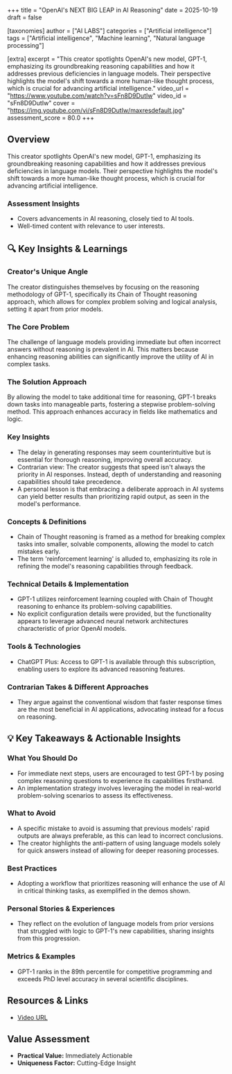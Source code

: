 +++
title = "OpenAI's NEXT BIG LEAP in AI Reasoning"
date = 2025-10-19
draft = false

[taxonomies]
author = ["AI LABS"]
categories = ["Artificial intelligence"]
tags = ["Artificial intelligence", "Machine learning", "Natural language processing"]

[extra]
excerpt = "This creator spotlights OpenAI's new model, GPT-1, emphasizing its groundbreaking reasoning capabilities and how it addresses previous deficiencies in language models. Their perspective highlights the model's shift towards a more human-like thought process, which is crucial for advancing artificial intelligence."
video_url = "https://www.youtube.com/watch?v=sFn8D9DutIw"
video_id = "sFn8D9DutIw"
cover = "https://img.youtube.com/vi/sFn8D9DutIw/maxresdefault.jpg"
assessment_score = 80.0
+++

## Overview

This creator spotlights OpenAI's new model, GPT-1, emphasizing its groundbreaking reasoning capabilities and how it addresses previous deficiencies in language models. Their perspective highlights the model's shift towards a more human-like thought process, which is crucial for advancing artificial intelligence.

### Assessment Insights

- Covers advancements in AI reasoning, closely tied to AI tools.
- Well-timed content with relevance to user interests.

## 🔍 Key Insights & Learnings

### Creator's Unique Angle
The creator distinguishes themselves by focusing on the reasoning methodology of GPT-1, specifically its Chain of Thought reasoning approach, which allows for complex problem solving and logical analysis, setting it apart from prior models.

### The Core Problem
The challenge of language models providing immediate but often incorrect answers without reasoning is prevalent in AI. This matters because enhancing reasoning abilities can significantly improve the utility of AI in complex tasks.

### The Solution Approach
By allowing the model to take additional time for reasoning, GPT-1 breaks down tasks into manageable parts, fostering a stepwise problem-solving method. This approach enhances accuracy in fields like mathematics and logic.

### Key Insights
- The delay in generating responses may seem counterintuitive but is essential for thorough reasoning, improving overall accuracy.
- Contrarian view: The creator suggests that speed isn't always the priority in AI responses. Instead, depth of understanding and reasoning capabilities should take precedence.
- A personal lesson is that embracing a deliberate approach in AI systems can yield better results than prioritizing rapid output, as seen in the model's performance.

### Concepts & Definitions
- Chain of Thought reasoning is framed as a method for breaking complex tasks into smaller, solvable components, allowing the model to catch mistakes early.
- The term 'reinforcement learning' is alluded to, emphasizing its role in refining the model's reasoning capabilities through feedback.

### Technical Details & Implementation
- GPT-1 utilizes reinforcement learning coupled with Chain of Thought reasoning to enhance its problem-solving capabilities.
- No explicit configuration details were provided, but the functionality appears to leverage advanced neural network architectures characteristic of prior OpenAI models.

### Tools & Technologies
- ChatGPT Plus: Access to GPT-1 is available through this subscription, enabling users to explore its advanced reasoning features.

### Contrarian Takes & Different Approaches
- They argue against the conventional wisdom that faster response times are the most beneficial in AI applications, advocating instead for a focus on reasoning.

## 💡 Key Takeaways & Actionable Insights

### What You Should Do
- For immediate next steps, users are encouraged to test GPT-1 by posing complex reasoning questions to experience its capabilities firsthand.
- An implementation strategy involves leveraging the model in real-world problem-solving scenarios to assess its effectiveness.

### What to Avoid
- A specific mistake to avoid is assuming that previous models' rapid outputs are always preferable, as this can lead to incorrect conclusions.
- The creator highlights the anti-pattern of using language models solely for quick answers instead of allowing for deeper reasoning processes.

### Best Practices
- Adopting a workflow that prioritizes reasoning will enhance the use of AI in critical thinking tasks, as exemplified in the demos shown.

### Personal Stories & Experiences
- They reflect on the evolution of language models from prior versions that struggled with logic to GPT-1's new capabilities, sharing insights from this progression.

### Metrics & Examples
- GPT-1 ranks in the 89th percentile for competitive programming and exceeds PhD level accuracy in several scientific disciplines.

## Resources & Links

- [Video URL](https://www.youtube.com/watch?v=sFn8D9DutIw)

## Value Assessment
- **Practical Value:** Immediately Actionable
- **Uniqueness Factor:** Cutting-Edge Insight


